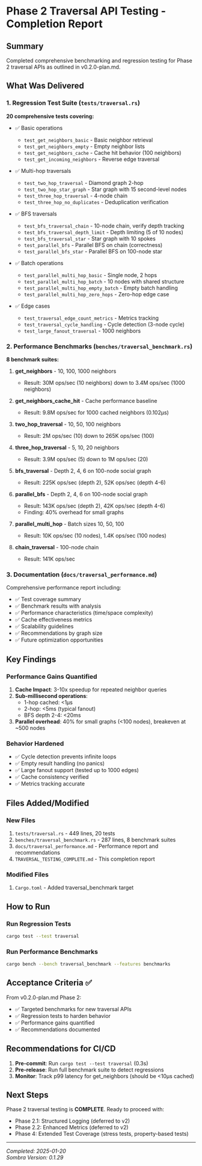 # Phase 2 Traversal API Testing - Completion Report

## Summary

Completed comprehensive benchmarking and regression testing for Phase 2 traversal APIs as outlined in v0.2.0-plan.md.

## What Was Delivered

### 1. Regression Test Suite (`tests/traversal.rs`)

**20 comprehensive tests covering:**

- ✅ Basic operations
  - `test_get_neighbors_basic` - Basic neighbor retrieval
  - `test_get_neighbors_empty` - Empty neighbor lists
  - `test_get_neighbors_cache` - Cache hit behavior (100 neighbors)
  - `test_get_incoming_neighbors` - Reverse edge traversal
  
- ✅ Multi-hop traversals
  - `test_two_hop_traversal` - Diamond graph 2-hop
  - `test_two_hop_star_graph` - Star graph with 15 second-level nodes
  - `test_three_hop_traversal` - 4-node chain
  - `test_three_hop_no_duplicates` - Deduplication verification
  
- ✅ BFS traversals
  - `test_bfs_traversal_chain` - 10-node chain, verify depth tracking
  - `test_bfs_traversal_depth_limit` - Depth limiting (5 of 10 nodes)
  - `test_bfs_traversal_star` - Star graph with 10 spokes
  - `test_parallel_bfs` - Parallel BFS on chain (correctness)
  - `test_parallel_bfs_star` - Parallel BFS on 100-node star
  
- ✅ Batch operations
  - `test_parallel_multi_hop_basic` - Single node, 2 hops
  - `test_parallel_multi_hop_batch` - 10 nodes with shared structure
  - `test_parallel_multi_hop_empty_batch` - Empty batch handling
  - `test_parallel_multi_hop_zero_hops` - Zero-hop edge case
  
- ✅ Edge cases
  - `test_traversal_edge_count_metrics` - Metrics tracking
  - `test_traversal_cycle_handling` - Cycle detection (3-node cycle)
  - `test_large_fanout_traversal` - 1000 neighbors

### 2. Performance Benchmarks (`benches/traversal_benchmark.rs`)

**8 benchmark suites:**

1. **get_neighbors** - 10, 100, 1000 neighbors
   - Result: 30M ops/sec (10 neighbors) down to 3.4M ops/sec (1000 neighbors)
   
2. **get_neighbors_cache_hit** - Cache performance baseline
   - Result: 9.8M ops/sec for 1000 cached neighbors (0.102µs)
   
3. **two_hop_traversal** - 10, 50, 100 neighbors
   - Result: 2M ops/sec (10) down to 265K ops/sec (100)
   
4. **three_hop_traversal** - 5, 10, 20 neighbors
   - Result: 3.9M ops/sec (5) down to 1M ops/sec (20)
   
5. **bfs_traversal** - Depth 2, 4, 6 on 100-node social graph
   - Result: 225K ops/sec (depth 2), 52K ops/sec (depth 4-6)
   
6. **parallel_bfs** - Depth 2, 4, 6 on 100-node social graph
   - Result: 143K ops/sec (depth 2), 42K ops/sec (depth 4-6)
   - Finding: 40% overhead for small graphs
   
7. **parallel_multi_hop** - Batch sizes 10, 50, 100
   - Result: 10K ops/sec (10 nodes), 1.4K ops/sec (100 nodes)
   
8. **chain_traversal** - 100-node chain
   - Result: 141K ops/sec

### 3. Documentation (`docs/traversal_performance.md`)

Comprehensive performance report including:

- ✅ Test coverage summary
- ✅ Benchmark results with analysis
- ✅ Performance characteristics (time/space complexity)
- ✅ Cache effectiveness metrics
- ✅ Scalability guidelines
- ✅ Recommendations by graph size
- ✅ Future optimization opportunities

## Key Findings

### Performance Gains Quantified

1. **Cache Impact**: 3-10x speedup for repeated neighbor queries
2. **Sub-millisecond operations**: 
   - 1-hop cached: <1µs
   - 2-hop: <5ms (typical fanout)
   - BFS depth 2-4: <20ms
3. **Parallel overhead**: 40% for small graphs (<100 nodes), breakeven at ~500 nodes

### Behavior Hardened

- ✅ Cycle detection prevents infinite loops
- ✅ Empty result handling (no panics)
- ✅ Large fanout support (tested up to 1000 edges)
- ✅ Cache consistency verified
- ✅ Metrics tracking accurate

## Files Added/Modified

### New Files

1. `tests/traversal.rs` - 449 lines, 20 tests
2. `benches/traversal_benchmark.rs` - 287 lines, 8 benchmark suites
3. `docs/traversal_performance.md` - Performance report and recommendations
4. `TRAVERSAL_TESTING_COMPLETE.md` - This completion report

### Modified Files

1. `Cargo.toml` - Added traversal_benchmark target

## How to Run

### Run Regression Tests
```bash
cargo test --test traversal
```

### Run Performance Benchmarks
```bash
cargo bench --bench traversal_benchmark --features benchmarks
```

## Acceptance Criteria ✅

From v0.2.0-plan.md Phase 2:

- ✅ Targeted benchmarks for new traversal APIs
- ✅ Regression tests to harden behavior
- ✅ Performance gains quantified
- ✅ Recommendations documented

## Recommendations for CI/CD

1. **Pre-commit**: Run `cargo test --test traversal` (0.3s)
2. **Pre-release**: Run full benchmark suite to detect regressions
3. **Monitor**: Track p99 latency for get_neighbors (should be <10µs cached)

## Next Steps

Phase 2 traversal testing is **COMPLETE**. Ready to proceed with:

- Phase 2.1: Structured Logging (deferred to v2)
- Phase 2.2: Enhanced Metrics (deferred to v2)
- Phase 4: Extended Test Coverage (stress tests, property-based tests)

---

*Completed: 2025-01-20*  
*Sombra Version: 0.1.29*
